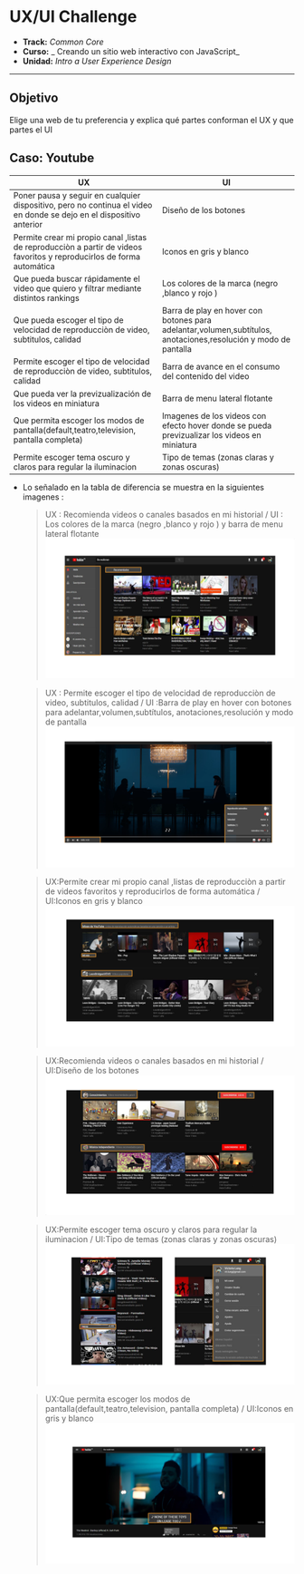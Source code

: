 
# UX/UI Challenge

* **Track:** _Common Core_
* **Curso:** _ Creando un sitio web interactivo con JavaScript_
* **Unidad:** _Intro a User Experience Design_

***
## Objetivo

Elige una web de tu preferencia y explica qué partes conforman el UX y que partes el UI

##  Caso: Youtube


| UX | UI |
|--------|--------|
| Poner pausa y seguir en cualquier dispositivo, pero no continua el video en donde se dejo en el dispositivo anterior|  Diseño de los botones|
| Permite crear mi propio canal ,listas de reproducciòn a partir de videos favoritos y reproducirlos de forma automática| Iconos en gris y blanco|
| Que pueda buscar rápidamente el video que quiero y filtrar mediante distintos rankings|  Los colores de la marca (negro ,blanco y rojo )|
| Que pueda escoger el tipo de velocidad de reproducciòn de video, subtitulos, calidad |  Barra de play en hover con botones para adelantar,volumen,subtítulos, anotaciones,resolución y modo de pantalla|
| Permite escoger el tipo de velocidad de reproducciòn de video, subtitulos, calidad | Barra de avance en el consumo del contenido del video
| Que pueda ver la previzualización de los videos en miniatura|Barra de menu lateral flotante
| Que permita escoger los modos de pantalla(default,teatro,television, pantalla completa)|Imagenes de los videos  con efecto hover donde se pueda previzualizar los videos en miniatura
|Permite escoger tema oscuro y claros para regular la iluminacion | Tipo de temas (zonas claras y zonas oscuras)


- Lo señalado en la tabla de diferencia se muestra en la siguientes imagenes :

   > UX : Recomienda videos o canales basados en mi historial / UI : Los colores de la marca (negro ,blanco y rojo ) y barra de menu lateral flotante
![image2](assets/img/image2.png)

   > UX : Permite escoger el tipo de velocidad de reproducciòn de video, subtitulos, calidad / UI :Barra de play en hover con botones para adelantar,volumen,subtítulos, anotaciones,resolución y modo de pantalla
![image3](assets/img/image3.png)

  > UX:Permite crear mi propio canal ,listas de reproducciòn a partir de videos favoritos y reproducirlos de forma automática / UI:Iconos en gris y blanco
![image4](assets/img/image4.png)

  > UX:Recomienda videos o canales basados en mi historial / UI:Diseño de los botones
![image1](assets/img/image1.png)

  > UX:Permite escoger tema oscuro y claros para regular la iluminacion / UI:Tipo de temas (zonas claras y zonas oscuras)
![image5](assets/img/image5.png)

  > UX:Que permita escoger los modos de pantalla(default,teatro,television, pantalla completa) / UI:Iconos en gris y blanco
![image5](assets/img/image6.png)







